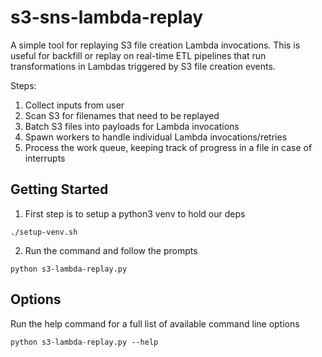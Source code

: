 # s3-sns-lambda-replay
A simple tool for replaying S3 file creation Lambda invocations. This is useful for backfill or replay on real-time ETL pipelines that run transformations in Lambdas triggered by S3 file creation events.

Steps:
  1. Collect inputs from user
  2. Scan S3 for filenames that need to be replayed
  3. Batch S3 files into payloads for Lambda invocations
  4. Spawn workers to handle individual Lambda invocations/retries
  5. Process the work queue, keeping track of progress in a file in case of interrupts

## Getting Started
1. First step is to setup a python3 venv to hold our deps
```
./setup-venv.sh
```
2. Run the command and follow the prompts
```
python s3-lambda-replay.py
```

## Options
Run the help command for a full list of available command line options
```
python s3-lambda-replay.py --help
```
